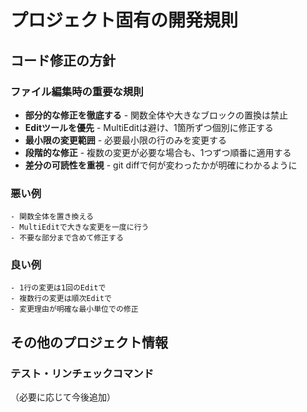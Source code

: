 # プロジェクト固有の開発規則

## コード修正の方針

### ファイル編集時の重要な規則
- **部分的な修正を徹底する** - 関数全体や大きなブロックの置換は禁止
- **Editツールを優先** - MultiEditは避け、1箇所ずつ個別に修正する
- **最小限の変更範囲** - 必要最小限の行のみを変更する
- **段階的な修正** - 複数の変更が必要な場合も、1つずつ順番に適用する
- **差分の可読性を重視** - git diffで何が変わったかが明確にわかるように

### 悪い例
```
- 関数全体を置き換える
- MultiEditで大きな変更を一度に行う
- 不要な部分まで含めて修正する
```

### 良い例
```
- 1行の変更は1回のEditで
- 複数行の変更は順次Editで
- 変更理由が明確な最小単位での修正
```

## その他のプロジェクト情報

### テスト・リンチェックコマンド
（必要に応じて今後追加）